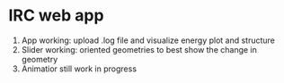 # IRC web app

1. App working: upload .log file and visualize energy plot and structure
2. Slider working: oriented geometries to best show the change in geometry
3. Animatior still work in progress
